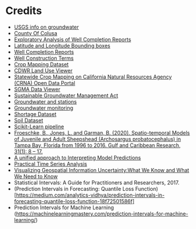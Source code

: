 # Credits
- [USGS info on groundwater](https://www.usgs.gov/special-topics/water-science-school/science/groundwater)
- [County Of Colusa](https://www.countyofcolusa.org/DocumentCenter/View/4260/Series1Article4-GroundwaterLevelMonitoring?bidId=#:~:text=The%20elevation%20of%20the%20groundwater,groundwater%20flow%20can%20be%20determined.&text=Figure%201.)
- [Exploratory Analysis of Well Completion Reports](https://richpauloo.github.io/oswcr_1.html)
- [Latitude and Longitude Bounding boxes](https://pathindependence.wordpress.com/2018/11/23/bounding-boxes-for-all-us-states/)
- [Well Completion Reports](https://data.cnra.ca.gov/dataset/well-completion-reports)
- [Well Construction Terms](https://mbmggwic.mtech.edu/sqlserver/v11/help/welldesign.asp)
- [Crop Mapping Dataset](https://resources.ca.gov/)
- [CDWR Land Use Viewer](https://gis.water.ca.gov/app/CADWRLandUseViewer/)
- [Statewide Crop Mapping on California Natural Resources Agency (CRNA) Open Data Portal](https://data.cnra.ca.gov/dataset/statewide-crop-mapping)
- [SGMA Data Viewer](https://sgma.water.ca.gov/webgis/?appid=SGMADataViewer#waterbudget)
- [Sustainable Groundwater Management Act](https://water.ca.gov/programs/groundwater-management/sgma-groundwater-management)
- [Groundwater and stations](https://data.cnra.ca.gov/dataset/periodic-groundwater-level-measurements)
- [Groundwater monitoring](https://www.countyofcolusa.org/DocumentCenter/View/4260/Series1Article4-GroundwaterLevelMonitoring?bidId=#:~:text=The%20elevation%20of%20the%20groundwater,groundwater%20flow%20can%20be%20determined.&text=Figure%201.)
- [Shortage Dataset](https://data.cnra.ca.gov/dataset/household-water-supply-shortage-reporting-system-data)
- [Soil Dataset](https://www.nrcs.usda.gov/wps/portal/nrcs/detail/soils/survey/geo/?cid=nrcs142p2_053629)
- [Scikit-Learn pipeline](https://towardsdatascience.com/getting-the-most-out-of-scikit-learn-pipelines-c2afc4410f1a) 
- [Froeschke, B., Jones, L. and Garman, B. (2020). Spatio-temporal Models of Juvenile and Adult Sheepshead (Archosargus probatocephalus) in Tampa Bay, Florida from 1996 to 2016. Gulf and Caribbean Research, 31(1): 8 – 17.](https://doi.org/10.18785/gcr.3101.04)
- [A unified approach to Interpreting Model Predictions](https://proceedings.neurips.cc/paper/2017/file/8a20a8621978632d76c43dfd28b67767-Paper.pdf)
- [Practical Time Series Analysis](https://www.oreilly.com/library/view/practical-time-series/9781492041641/)
- [Visualizing Geospatial Information Uncertainty:What We Know and What We Need to Know](https://www-tandfonline-com.proxy.lib.umich.edu/doi/pdf/10.1559/1523040054738936?needAccess=true)
- Statistical Intervals: A Guide for Practitioners and Researchers, 2017.
- (Prediction Intervals in Forecasting: Quantile Loss Function)[https://medium.com/analytics-vidhya/prediction-intervals-in-forecasting-quantile-loss-function-18f72501586f]
- Prediction Intervals for Machine Learning (https://machinelearningmastery.com/prediction-intervals-for-machine-learning/)
